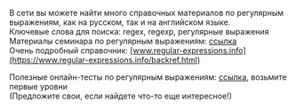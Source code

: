В сети вы можете найти много справочных материалов по регулярным выражениям, как на русском, так и на английском языке.  
Ключевые слова для поиска: regex, regexp, регулярные выражения  
Материалы семинара по регулярным выражениям: [ссылка](3RegExp.md)  
Очень подробный справочник: [www.regular-expressions.info](https://www.regular-expressions.info/backref.html)  

Полезные онлайн-тесты по регулярным выражениям: [ссылка](https://regex101.com/quiz), возьмите первые уровни   
(Предложите свои, если найдете что-то еще интересное!)  
